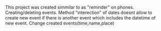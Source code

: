 This project was created simmilar to as "reminder"  on phones. 
Creating/deleting events.
Method "interection" of dates doesnt allow to create new event if there is another event which includes the datetime of new event. 
Change created events(time,name,place)
